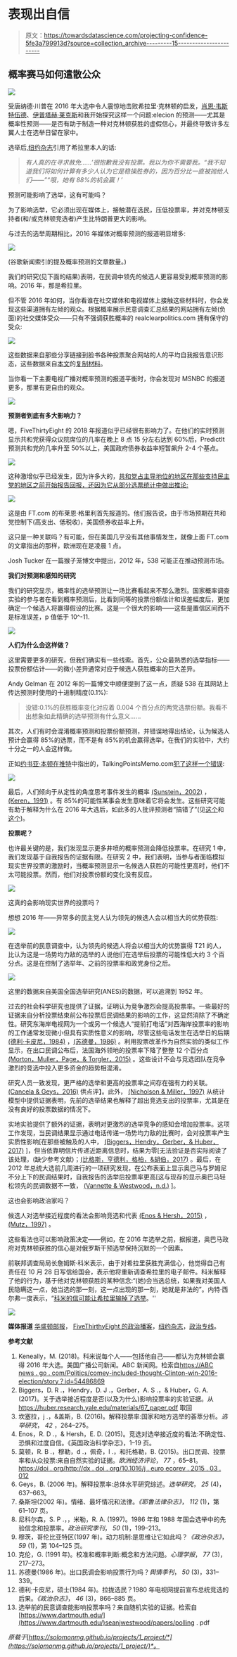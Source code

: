 # 表现出自信

> 原文：<https://towardsdatascience.com/projecting-confidence-5fe3a799913d?source=collection_archive---------15----------------------->

## 概率赛马如何遣散公众

![](img/565b2628aa5d95e4b5fff831019d62a4.png)

受唐纳德·川普在 2016 年大选中令人震惊地击败希拉里·克林顿的启发，[肖恩·韦斯特伍德](https://www.dartmouth.edu/~seanjwestwood/)、[伊普塔赫·莱克斯](http://ylelkes.com/)和我开始探究这样一个问题:elecion 的预测——尤其是概率性预测——是否有助于制造一种对克林顿获胜的虚假信心，并最终导致许多左翼人士在选举日留在家中。

选举后,[纽约杂志](http://nymag.com/daily/intelligencer/2017/05/hillary-clinton-life-after-election.html?mid=nymag_press)引用了希拉里本人的话:

> *有人真的在寻求赦免……’*很抱歉我没有投票。我以为你不需要我。“我不知道我们将如何计算有多少人认为它是稳操胜券的，因为百分比一直被抛给人们——”“哦，她有 88%的机会赢！*’*

预测可能影响了选举，这有可能吗？

为了影响选举，它必须出现在媒体上，接触潜在选民，压低投票率，并对克林顿支持者(和/或克林顿竞选者)产生比特朗普更大的影响。

与过去的选举周期相比，2016 年媒体对概率预测的报道明显增多:

![](img/ca9b9a104a9d0d6f2a5d07f293b080f3.png)

(谷歌新闻索引的提及概率预测的文章数量。)

我们的研究(见下面的结果)表明，在民调中领先的候选人更容易受到概率预测的影响。2016 年，那是希拉里。

但不管 2016 年如何，当你看谁在社交媒体和电视媒体上接触这些材料时，你会发现这些渠道拥有左倾的观众。根据概率展示民意调查汇总结果的网站拥有左倾(负面)的社交媒体受众——只有不强调获胜概率的 realclearpolitics.com 拥有保守的受众:

![](img/a8b208d2de560dcfb429697cecfe981a.png)

这些数据来自那些分享链接到脸书各种投票聚合网站的人的平均自我报告意识形态，这些数据来自[本文](http://science.sciencemag.org/content/early/2015/05/06/science.aaa1160.full)的[复制材料](http://dx.doi.org/10.7910/DVN/LDJ7MS)。

当你看一下主要电视广播对概率预测的报道平衡时，你会发现对 MSNBC 的报道更多，那里有更自由的观众。

![](img/84f19773ef22c9196155da9a9cd9d4d0.png)

**预测者到底有多大影响力？**

嗯，FiveThirtyEight 的 2018 年报道似乎已经很有影响力了。在他们的实时预测显示共和党获得众议院席位的几率在晚上 8 点 15 分左右达到 60%后，PredictIt 预测共和党的几率升至 50%以上，美国政府债券收益率短暂飙升 2-4 个基点。

![](img/42b2e32a78e5b2beccb847a710429e9e.png)

这种激增似乎已经发生，因为许多大的，[共和党占主导地位的地区在那些支持民主党的地区之前开始报告回报，还因为它从部分选票统计中做出推论:](https://fivethirtyeight.com/live-blog/2018-election-results-coverage/#3495)

![](img/4e41c47566f48e3f8c2f36309ea3128d.png)

这是由 FT.com 的布莱恩·格里利首先报道的。他们报告说，由于市场预期在共和党控制下(高支出、低税收)，美国债券收益率上升。

这只是一种关联吗？有可能，但在美国几乎没有其他事情发生，就像上面 FT.com 的文章指出的那样，欧洲现在是凌晨 1 点。

Josh Tucker 在一篇猴子笼博文中提出，2012 年，538 可能正在推动预测市场。

**我们对预测和感知的研究**

我们的研究显示，概率性的选举预测让一场比赛看起来不那么激烈。国家概率调查实验的参与者在看到概率预测后，比看到同等的投票份额估计和误差幅度后，更加确定一个候选人将赢得假设的比赛。这是一个很大的影响——这些是置信区间而不是标准误差，p 值低于 10^-11.

![](img/d8cc5e5e76bad7ac0f04e3b0072c0657.png)

**人们为什么会这样做？**

这里需要更多的研究，但我们确实有一些线索。首先，公众最熟悉的选举指标——投票份额估计——的微小差异通常对应于候选人获胜概率的巨大差异。

Andy Gelman 在 2012 年的一篇博文中顺便提到了这一点，质疑 538 在其网站上传达预测时使用的十进制精度(0.1%):

> 没错:0.1%的获胜概率变化对应着 0.004 个百分点的两党选票份额。我看不出想象如此精确的选举预测有什么意义……

其次，人们有时会混淆概率预测和投票份额预测，并错误地得出结论，认为候选人预计会赢得 85%的选票，而不是有 85%的机会赢得选举。在我们的实验中，大约十分之一的人会这样做。

正如[约书亚·本顿在推特](https://twitter.com/jbenton/status/1059898288139354112)中指出的，TalkingPointsMemo.com[犯了这样一个错误](https://talkingpointsmemo.com/news/issa-calls-race-early):

![](img/b0903a3d66961ef5fe40d03b0a4de56b.png)

最后，人们倾向于从定性的角度思考事件发生的概率 [(Sunstein，2002)](https://solomonmg.github.io/projects/1_project/#sunstein2002probability) ， [(Keren，1991)](https://solomonmg.github.io/projects/1_project/#keren1991calibration) 。有 85%的可能性某事会发生意味着它将会发生。这些研究可能有助于解释为什么在 2016 年大选后，如此多的人批评预测者“搞错了”(见[这个](https://www.nytimes.com/2016/11/10/technology/the-data-said-clinton-would-win-why-you-shouldnt-have-believed-it.html)和[这个](http://www.slate.com/articles/news_and_politics/politics/2016/01/nate_silver_said_donald_trump_had_no_shot_where_did_he_go_wrong.html))。

**投票呢？**

也许最关键的是，我们发现显示更多井喷的概率预测会降低投票率。在研究 1 中，我们发现基于自我报告的证据有限。在研究 2 中，我们表明，当参与者面临模拟现实世界投票的激励时，当概率预测显示一名候选人获胜的可能性更高时，他们不太可能投票。然而，他们对投票份额的变化没有反应。

![](img/b0ebc8a7179e93b638fae757f0031197.png)

这真的会影响现实世界的投票吗？

想想 2016 年——异常多的民主党人认为领先的候选人会以相当大的优势获胜:

![](img/248985d371c14a1831eebb31d83b061a.png)

在选举前的民意调查中，认为领先的候选人将会以相当大的优势赢得 T21 的人，比认为这是一场势均力敌的选举的人说他们在选举后投票的可能性低大约 3 个百分点。这是在控制了选举年、之前的投票率和政党身份之后。

![](img/ebe110e333ccd4a0829bb00e7df77e8a.png)

这里的数据来自美国全国选举研究(ANES)的数据，可以追溯到 1952 年。

过去的社会科学研究也提供了证据，证明认为竞争激烈会提高投票率。一些最好的证据来自分析投票结束前公布投票后民调结果的影响的工作，这显然消除了不确定性。研究东海岸电视网为一个或另一个候选人“提前打电话”对西海岸投票率的影响的工作通常发现微小但具有实质性意义的影响，尽管这些电话发生在选举日的后期[(德利·卡皮尼，1984)](https://solomonmg.github.io/projects/1_project/#carpini1984scooping) ，[(苏德曼，1986)](https://solomonmg.github.io/projects/1_project/#Sudman:1986wu) 。利用投票改革作为自然实验的类似工作显示，在出口民调公布后，法国海外领地的投票率下降了整整 12 个百分点 [(Morton，Muller，Page，& Torgler，2015)](https://solomonmg.github.io/projects/1_project/#Morton201565) 。这些设计不会与竞选团队在竞争激烈的竞选中投入更多资金的趋势相混淆。

研究人员一致发现，更严格的选举和更高的投票率之间存在强有力的关联。 [(Cancela & Geys，2016)](https://solomonmg.github.io/projects/1_project/#cancela2016explaining) 供点评】。此外， [(Nicholson & Miller，1997)](https://solomonmg.github.io/projects/1_project/#nicholson1997prior) 从统计模型中提供证据表明，先前的选举结果也解释了超出竞选支出的投票率，尤其是在没有良好的投票数据的情况下。

实地实验提供了额外的证据，表明对更激烈的选举竞争的感知会增加投票率。这项工作发现，当民调结果显示通过电话传递一场势均力敌的比赛时，会对投票率产生实质性影响[在那些被触及的人中， [(Biggers，Hendry，Gerber，& Huber，2017)](https://solomonmg.github.io/projects/1_project/#biggers2017experimental) ]，但当依靠明信片传递近距离信息时，结果为零[无法验证是否实际阅读了该处理，(缺少参考文献)；[(比格斯，亨德利，格柏，&胡伯，2017)](https://solomonmg.github.io/projects/1_project/#biggers2017experimental) 。最后，在 2012 年总统大选前几周进行的一项研究发现，在公布表面上显示奥巴马与罗姆尼不分上下的民调结果时，自我报告的选举后投票率更高[这与现存的显示奥巴马轻松领先的民调数据不一致， [(Vannette & Westwood，n.d.)](https://solomonmg.github.io/projects/1_project/#Vannette:2014vk) ]。

这也会影响政治家吗？

候选人对选举接近程度的看法会影响竞选和代表 [(Enos & Hersh，2015)](https://solomonmg.github.io/projects/1_project/#enos2015campaign) ， [(Mutz，1997)](https://solomonmg.github.io/projects/1_project/#Mutz:1997wy) 。

这些看法也可以影响政策决定——例如，在 2016 年选举之前，据报道，奥巴马政府对克林顿获胜的信心是对俄罗斯干预选举保持沉默的一个因素。

前联邦调查局局长詹姆斯·科米表示，由于对希拉里获胜充满信心，他觉得自己有责任在 10 月 28 日写信给国会，表示他将重新调查希拉里的电子邮件。科米解释了他的行为，基于他对克林顿获胜的某种信念:“(她)会当选总统，如果我对美国人民隐瞒这一点，她当选的那一刻，这一点出现的那一刻，她就是非法的”。内特·西尔弗一度表示，“[科米的信可能让希拉里输掉了选举](https://fivethirtyeight.com/features/the-comey-letter-probably-cost-clinton-the-election/)。''

![](img/3f6e6ca46fea6f29e943901b3df9ba63.png)

**媒体报道** [华盛顿邮报](https://www.washingtonpost.com/news/politics/wp/2018/02/06/clintons-achilles-heel-in-2016-may-have-been-overconfidence/?utm_term=.619133ce9312)， [FiveThirthyEight 的政治播客](https://fivethirtyeight.com/features/politics-podcast-whats-so-wrong-with-nancy-pelosi/)，[纽约杂志](http://nymag.com/intelligencer/2018/02/americans-dont-understand-election-probabilities.html?gtm=bottom&gtm=bottom)，[政治专线](https://politicalwire.com/2018/02/06/election-forecasts-lower-voter-turnout/)。

**参考文献**

1.  Keneally，M. (2018)。科米说每个人——包括他自己——都认为克林顿会赢得 2016 年大选。美国广播公司新闻。ABC 新闻网。检索自[https://ABC news . go . com/Politics/comey-included-thought-Clinton-win-2016-election/story？id=54486869](https://abcnews.go.com/Politics/comey-included-thought-clinton-win-2016-election/story?id=54486869)
2.  Biggers，D. R .，Hendry，D. J .，Gerber，A. S .，& Huber，G. A. (2017)。关于选举接近程度是否(以及为什么)影响投票率的实验证据。从 https://huber.research.yale.edu/materials/67_paper.pdf 取回
3.  坎塞拉，j .，&盖斯，B. (2016)。解释投票率:国家和地方选举的荟萃分析。*选举研究*， *42* ，264–275。
4.  Enos，R. D .，& Hersh，E. D. (2015)。竞选对选举接近度的看法:不确定性、恐惧和过度自信。《英国政治科学杂志》，1–19 页。
5.  莫顿，R. B .，穆勒，d .，佩奇，l .，和托格勒，B. (2015)。出口民调、投票率和从众投票:来自自然实验的证据。*欧洲经济评论*， *77* ，65–81。[https://doi . org/http://dx . doi . org/10.1016/j . euro ecorev . 2015 . 03 . 012](https://doi.org/http://dx.doi.org/10.1016/j.euroecorev.2015.03.012)
6.  Geys，B. (2006 年)。解释投票率:总体水平研究综述。*选举研究*， *25* (4)，637–663。
7.  桑斯坦(2002 年)。情绪、最坏情况和法律。*《耶鲁法律杂志》*， *112* (1)，第 61–107 页。
8.  尼科尔森，S. P .，，米勒，R. A. (1997)。1986 年和 1988 年国会选举中的先验信念和投票率。*政治研究季刊*， *50* (1)，199–213。
9.  穆茨，哥伦比亚特区(1997 年)。动力机制:是思维让它如此吗？*《政治杂志》*， *59* (1)，第 104–125 页。
10.  克伦，G. (1991 年)。校准和概率判断:概念和方法问题。*心理学报*， *77* (3)，217–273。
11.  苏德曼(1986 年)。出口民调会影响投票行为吗？*舆情季刊*， *50* (3)，331–339。
12.  德利·卡皮尼，硕士(1984 年)。拉拢选民？1980 年电视网提前宣布总统竞选的后果。*《政治杂志》*， *46* (3)，866–885 页。
13.  选举前的民意调查能影响投票率吗？来自随机实验的证据。检索自[https://www.dartmouth.edu/](https://www.dartmouth.edu/)seanjwestwood/papers/polling . pdf

*原载于*[*https://solomonmg.github.io/projects/1_project/*](https://solomonmg.github.io/projects/1_project/)*。*